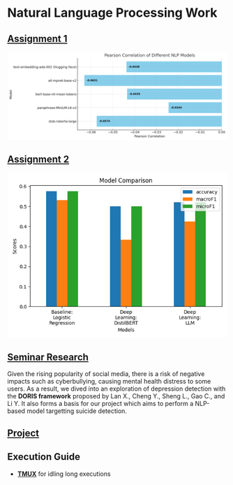 # Natural Language Processing Work
## [Assignment 1](./Assignment%201/README.md)

![Assignment 1 Preview](asm1-preview.png)

## [Assignment 2](./Assignment%202/README.md)

![Assignment 2 Preview](./Assignment%202/models_comparison.png)

## [Seminar Research](./Seminar%20Paper/Paper%20Presentation%20-%20Group%202.pdf)
Given the rising popularity of social media, there is a risk of negative impacts such as cyberbullying, causing mental health distress to some users. As a result, we dived into an exploration of depression detection with the **DORIS framework** proposed by Lan X., Cheng Y., Sheng L., Gao C., and Li Y. It also forms a basis for our project which aims to perform a NLP-based model targetting suicide detection.

## [Project](./Project/CSI5386_Natural_Language_Processing_Project_Proposal.pdf)

## Execution Guide
* [**TMUX**](tmux.md) for idling long executions
